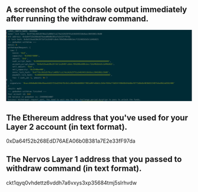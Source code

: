## A screenshot of the console output immediately after running the withdraw command.
![](./withdraw.png)

## The Ethereum address that you've used for your Layer 2 account (in text format).
0xDa64f52b268EdD76AEA06b0B381a7E2e33fF97da
## The Nervos Layer 1 address that you passed to withdraw command (in text format).
ckt1qyq0vhdettz6vddh7a6vxys3xp35684tmj5slrhvdw